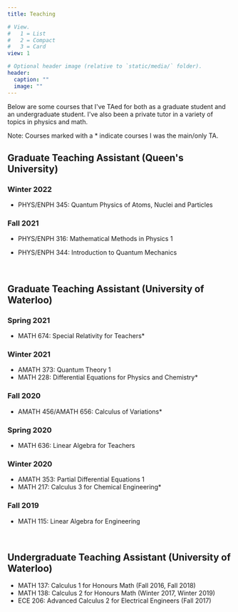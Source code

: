 ```yaml
---
title: Teaching

# View.
#   1 = List
#   2 = Compact
#   3 = Card
view: 1

# Optional header image (relative to `static/media/` folder).
header:
  caption: ""
  image: ""
---
```


Below are some courses that I've TAed for both as a graduate student and an undergraduate student. I've also been a private tutor in a variety of topics in physics and math. 

Note: Courses marked with a * indicate courses I was the main/only TA.

## Graduate Teaching Assistant (Queen's University)

### Winter 2022

- PHYS/ENPH 345: Quantum Physics of Atoms, Nuclei and Particles

### Fall 2021

- PHYS/ENPH 316: Mathematical Methods in Physics 1

- PHYS/ENPH 344: Introduction to Quantum Mechanics
  
  &nbsp;

## Graduate Teaching Assistant (University of Waterloo)

### Spring 2021

- MATH 674: Special Relativity for Teachers*

### Winter 2021

- AMATH 373: Quantum Theory 1
- MATH 228: Differential Equations for Physics and Chemistry*

### Fall 2020

- AMATH 456/AMATH 656: Calculus of Variations*

### Spring 2020

- MATH 636: Linear Algebra for Teachers

### Winter 2020

- AMATH 353: Partial Differential Equations 1
- MATH 217: Calculus 3 for Chemical Engineering*

### Fall 2019

- MATH 115: Linear Algebra for Engineering

&nbsp;

## Undergraduate Teaching Assistant (University of Waterloo)

- MATH 137: Calculus 1 for Honours Math (Fall 2016, Fall 2018)
- MATH 138: Calculus 2 for Honours Math (Winter 2017, Winter 2019)
- ECE 206: Advanced Calculus 2 for Electrical Engineers (Fall 2017)
